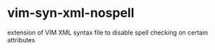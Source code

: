 vim-syn-xml-nospell
===================

extension of VIM XML syntax file to disable spell checking on certain attributes